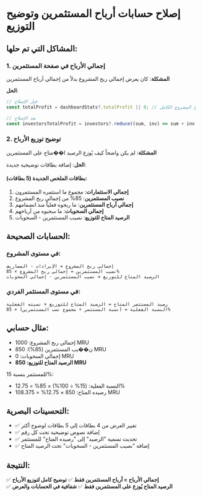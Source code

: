 # إصلاح حسابات أرباح المستثمرين وتوضيح التوزيع

## المشاكل التي تم حلها:

### 1. **إجمالي الأرباح في صفحة المستثمرين**
**المشكلة**: كان يعرض إجمالي ربح المشروع بدلاً من إجمالي أرباح المستثمرين

**الحل**:
```typescript
// قبل الإصلاح
const totalProfit = dashboardStats?.totalProfit || 0; // ربح المشروع الكامل

// بعد الإصلاح  
const investorsTotalProfit = investors?.reduce((sum, inv) => sum + inv.totalProfit, 0) || 0; // أرباح المستثمرين فقط
```

### 2. **توضيح توزيع الأرباح**
**المشكلة**: لم يكن واضحاً كيف يُوزع الرصيد ا��متاح على المستثمرين

**الحل**: إضافة بطاقات توضيحية جديدة:

#### بطاقات الملخص الجديدة (5 بطاقات):
1. **إجمالي الاستثمارات**: مجموع ما استثمره المستثمرون
2. **نصيب المستثمرين**: 85% من إجمالي ربح المشروع  
3. **إجمالي أرباح المستثمرين**: ما ربحوه فعلياً منذ انضمامهم
4. **إجمالي السحوبات**: ما سحبوه من أرباحهم
5. **الرصيد المتاح للتوزيع**: نصيب المستثمرين - السحوبات

## الحسابات الصحيحة:

### في مستوى المشروع:
```
إجمالي ربح المشروع = الإيرادات - المصاريف
نصيب المستثمرين = إجمالي ربح المشروع × 85%
الرصيد المتاح للتوزيع = نصيب المستثمرين - إجمالي السحوبات
```

### في مستوى المستثمر الفردي:
```
رصيد المستثمر المتاح = الرصيد المتاح للتوزيع × نسبته الفعلية
النسبة الفعلية = (نسبة المستثمر ÷ مجموع نسب المستثمرين) × 85%
```

## مثال حسابي:
- إجمالي ربح المشروع: 1000 MRU
- ن��يب المستثمرين (85%): 850 MRU  
- إجمالي السحوبات: 0 MRU
- **الرصيد المتاح للتوزيع: 850 MRU**

للمستثمر بنسبة 15%:
- النسبة الفعلية: (15% ÷ 100%) × 85% = 12.75%
- رصيده المتاح: 850 × 12.75% = 108.375 MRU

## التحسينات البصرية:
- ✅ تغيير العرض من 4 بطاقات إلى 5 بطاقات لوضوح أكثر
- ✅ إضافة نصوص توضيحية تحت كل رقم  
- ✅ تحديث تسمية "الرصيد" إلى "رصيده المتاح" للمستثمر
- ✅ إضافة "نصيب المستثمرين - السحوبات" تحت الرصيد المتاح

## النتيجة:
✅ **إجمالي الأرباح = أرباح المستثمرين فقط**
✅ **توضيح كامل لتوزيع الأرباح**  
✅ **الرصيد المتاح يُوزع على المستثمرين فقط**
✅ **شفافية في الحسابات والعرض**
